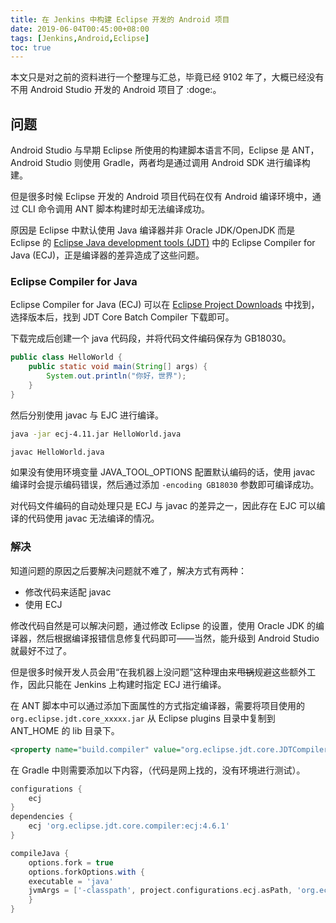 ```yaml
---
title: 在 Jenkins 中构建 Eclipse 开发的 Android 项目
date: 2019-06-04T00:45:00+08:00
tags: [Jenkins,Android,Eclipse]
toc: true
---
```


本文只是对之前的资料进行一个整理与汇总，毕竟已经 9102 年了，大概已经没有不用 Android Studio 开发的 Android 项目了 :doge:。 

## 问题

Android Studio 与早期 Eclipse 所使用的构建脚本语言不同，Eclipse 是 ANT，Android Studio 则使用 Gradle，两者均是通过调用 Android SDK 进行编译构建。

但是很多时候 Eclipse 开发的 Android 项目代码在仅有 Android 编译环境中，通过 CLI 命令调用 ANT 脚本构建时却无法编译成功。

原因是 Eclipse 中默认使用 Java 编译器并非 Oracle JDK/OpenJDK 而是 Eclipse 的 [Eclipse Java development tools (JDT)](https://www.eclipse.org/jdt/) 中的 Eclipse Compiler for Java (ECJ)，正是编译器的差异造成了这些问题。

<!--more-->

###  Eclipse Compiler for Java

Eclipse Compiler for Java (ECJ) 可以在 [Eclipse Project Downloads](https://download.eclipse.org/eclipse/downloads/) 中找到，选择版本后，找到 JDT Core Batch Compiler 下载即可。

下载完成后创建一个 java 代码段，并将代码文件编码保存为 GB18030。

```java
public class HelloWorld {
    public static void main(String[] args) {
        System.out.println("你好，世界");
    }
}
```

然后分别使用 javac 与 EJC 进行编译。

```bash
java -jar ecj-4.11.jar HelloWorld.java
```

```bash
javac HelloWorld.java
```

如果没有使用环境变量 JAVA_TOOL_OPTIONS 配置默认编码的话，使用 javac 编译时会提示编码错误，然后通过添加 `-encoding GB18030` 参数即可编译成功。

对代码文件编码的自动处理只是 ECJ 与 javac 的差异之一，因此存在 EJC 可以编译的代码使用 javac 无法编译的情况。

### 解决

知道问题的原因之后要解决问题就不难了，解决方式有两种：

* 修改代码来适配 javac
* 使用 ECJ

修改代码自然是可以解决问题，通过修改 Eclipse 的设置，使用 Oracle JDK 的编译器，然后根据编译报错信息修复代码即可——当然，能升级到 Android Studio 就最好不过了。

但是很多时候开发人员会用“在我机器上没问题”这种理由来~~甩锅~~规避这些额外工作，因此只能在 Jenkins 上构建时指定 ECJ 进行编译。

在 ANT 脚本中可以通过添加下面属性的方式指定编译器，需要将项目使用的 `org.eclipse.jdt.core_xxxxx.jar` 从 Eclipse plugins 目录中复制到 ANT_HOME 的 lib 目录下。

```xml
<property name="build.compiler" value="org.eclipse.jdt.core.JDTCompilerAdapter"/>
```

在 Gradle 中则需要添加以下内容，（代码是网上找的，没有环境进行测试）。

```gradle
configurations {
    ecj
}
dependencies {
    ecj 'org.eclipse.jdt.core.compiler:ecj:4.6.1'
}

compileJava {
    options.fork = true
    options.forkOptions.with {
    executable = 'java'
    jvmArgs = ['-classpath', project.configurations.ecj.asPath, 'org.eclipse.jdt.internal.compiler.batch.Main', '-nowarn']
    }
}
```